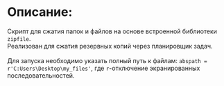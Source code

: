 # Описание:
Скрипт для сжатия папок и файлов на основе встроенной библиотеки `zipfile`.<br/>
Реализован для сжатия резервных копий через планировщик задач. <br/><br/>
Для запуска необходимо указать полный путь к файлам: `abspath = r'C:Users\Desktop\my_files'`, где `r`-отключение экранированных последовательностей.
